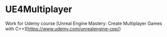 # UE4Multiplayer
Work for Udemy course 
[Unreal Engine Mastery: Create Multiplayer Games with C++][https://www.udemy.com/unrealengine-cpp/)
